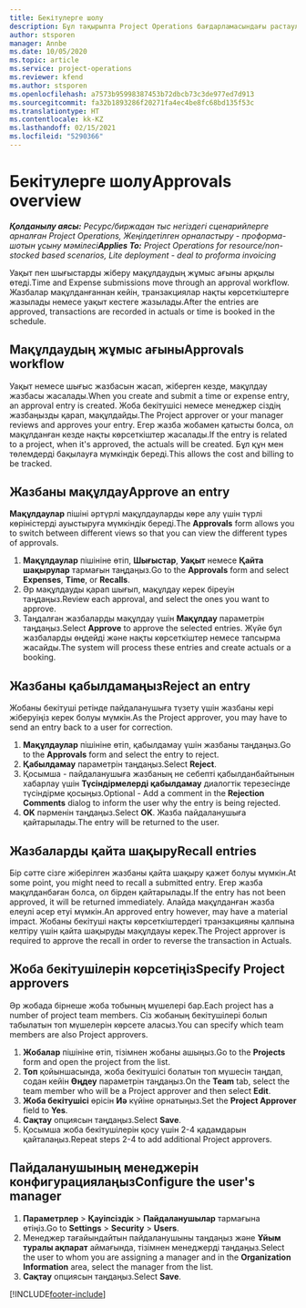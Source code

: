```yaml
---
title: Бекітулерге шолу
description: Бұл тақырыпта Project Operations бағдарламасындағы растаулармен жұмыс істеу туралы ақпарат берілген.
author: stsporen
manager: Annbe
ms.date: 10/05/2020
ms.topic: article
ms.service: project-operations
ms.reviewer: kfend
ms.author: stsporen
ms.openlocfilehash: a7573b95998387453b72dbcb73c3de977ed7d913
ms.sourcegitcommit: fa32b1893286f20271fa4ec4be8fc68bd135f53c
ms.translationtype: HT
ms.contentlocale: kk-KZ
ms.lasthandoff: 02/15/2021
ms.locfileid: "5290366"
---
```

# <a name="approvals-overview"></a><span data-ttu-id="80cf4-103">Бекітулерге шолу</span><span class="sxs-lookup"><span data-stu-id="80cf4-103">Approvals overview</span></span>

<span data-ttu-id="80cf4-104">_**Қолданылу аясы:** Ресурс/биржадан тыс негіздегі сценарийлерге арналған Project Operations, Жеңілдетілген орналастыру - проформа-шотын ұсыну мәмілесі_</span><span class="sxs-lookup"><span data-stu-id="80cf4-104">_**Applies To:** Project Operations for resource/non-stocked based scenarios, Lite deployment - deal to proforma invoicing_</span></span>

<span data-ttu-id="80cf4-105">Уақыт пен шығыстарды жіберу мақұлдаудың жұмыс ағыны арқылы өтеді.</span><span class="sxs-lookup"><span data-stu-id="80cf4-105">Time and Expense submissions move through an approval workflow.</span></span> <span data-ttu-id="80cf4-106">Жазбалар мақұлданғаннан кейін, транзакциялар нақты көрсеткіштерге жазылады немесе уақыт кестеге жазылады.</span><span class="sxs-lookup"><span data-stu-id="80cf4-106">After the entries are approved, transactions are recorded in actuals or time is booked in the schedule.</span></span>

## <a name="approvals-workflow"></a><span data-ttu-id="80cf4-107">Мақұлдаудың жұмыс ағыны</span><span class="sxs-lookup"><span data-stu-id="80cf4-107">Approvals workflow</span></span>
<span data-ttu-id="80cf4-108">Уақыт немесе шығыс жазбасын жасап, жіберген кезде, мақұлдау жазбасы жасалады.</span><span class="sxs-lookup"><span data-stu-id="80cf4-108">When you create and submit a time or expense entry, an approval entry is created.</span></span> <span data-ttu-id="80cf4-109">Жоба бекітушісі немесе менеджер сіздің жазбаңызды қарап, мақұлдайды.</span><span class="sxs-lookup"><span data-stu-id="80cf4-109">The Project approver or your manager reviews and approves your entry.</span></span> <span data-ttu-id="80cf4-110">Егер жазба жобамен қатысты болса, ол мақұлданған кезде нақты көрсеткіштер жасалады.</span><span class="sxs-lookup"><span data-stu-id="80cf4-110">If the entry is related to a project, when it's approved, the actuals will be created.</span></span> <span data-ttu-id="80cf4-111">Бұл құн мен төлемдерді бақылауға мүмкіндік береді.</span><span class="sxs-lookup"><span data-stu-id="80cf4-111">This allows the cost and billing to be tracked.</span></span> 

## <a name="approve-an-entry"></a><span data-ttu-id="80cf4-112">Жазбаны мақұлдау</span><span class="sxs-lookup"><span data-stu-id="80cf4-112">Approve an entry</span></span>
<span data-ttu-id="80cf4-113">**Мақұлдаулар** пішіні әртүрлі мақұлдауларды көре алу үшін түрлі көріністерді ауыстыруға мүмкіндік береді.</span><span class="sxs-lookup"><span data-stu-id="80cf4-113">The **Approvals** form allows you to switch between different views so that you can view the different types of approvals.</span></span>
  
1. <span data-ttu-id="80cf4-114">**Мақұлдаулар** пішініне өтіп, **Шығыстар**, **Уақыт** немесе **Қайта шақырулар** тармағын таңдаңыз.</span><span class="sxs-lookup"><span data-stu-id="80cf4-114">Go to the **Approvals** form and select **Expenses**, **Time**, or **Recalls**.</span></span>
2. <span data-ttu-id="80cf4-115">Әр мақұлдауды қарап шығып, мақұлдау керек біреуін таңдаңыз.</span><span class="sxs-lookup"><span data-stu-id="80cf4-115">Review each approval, and select the ones you want to approve.</span></span>
3. <span data-ttu-id="80cf4-116">Таңдалған жазбаларды мақұлдау үшін **Мақұлдау** параметрін таңдаңыз.</span><span class="sxs-lookup"><span data-stu-id="80cf4-116">Select **Approve** to approve the selected entries.</span></span>
<span data-ttu-id="80cf4-117">Жүйе бұл жазбаларды өңдейді және нақты көрсеткіштер немесе тапсырма жасайды.</span><span class="sxs-lookup"><span data-stu-id="80cf4-117">The system will process these entries and create actuals or a booking.</span></span>

## <a name="reject-an-entry"></a><span data-ttu-id="80cf4-118">Жазбаны қабылдамаңыз</span><span class="sxs-lookup"><span data-stu-id="80cf4-118">Reject an entry</span></span>
<span data-ttu-id="80cf4-119">Жобаны бекітуші ретінде пайдаланушыға түзету үшін жазбаны кері жіберуіңіз керек болуы мүмкін.</span><span class="sxs-lookup"><span data-stu-id="80cf4-119">As the Project approver, you may have to send an entry back to a user for correction.</span></span>
  
1. <span data-ttu-id="80cf4-120">**Мақұлдаулар** пішініне өтіп, қабылдамау үшін жазбаны таңдаңыз.</span><span class="sxs-lookup"><span data-stu-id="80cf4-120">Go to the **Approvals** form and select the entry to reject.</span></span> 
2. <span data-ttu-id="80cf4-121">**Қабылдамау** параметрін таңдаңыз.</span><span class="sxs-lookup"><span data-stu-id="80cf4-121">Select **Reject**.</span></span>
3. <span data-ttu-id="80cf4-122">Қосымша - пайдаланушыға жазбаның не себепті қабылданбайтынын хабарлау үшін **Түсіндірмелерді қабылдамау** диалогтік терезесінде түсіндірме қосыңыз.</span><span class="sxs-lookup"><span data-stu-id="80cf4-122">Optional - Add a comment in the **Rejection Comments** dialog to inform the user why the entry is being rejected.</span></span>
4. <span data-ttu-id="80cf4-123">**OK** пәрменін таңдаңыз.</span><span class="sxs-lookup"><span data-stu-id="80cf4-123">Select **OK**.</span></span> <span data-ttu-id="80cf4-124">Жазба пайдаланушыға қайтарылады.</span><span class="sxs-lookup"><span data-stu-id="80cf4-124">The entry will be returned to the user.</span></span>
  
## <a name="recall-entries"></a><span data-ttu-id="80cf4-125">Жазбаларды қайта шақыру</span><span class="sxs-lookup"><span data-stu-id="80cf4-125">Recall entries</span></span>
<span data-ttu-id="80cf4-126">Бір сәтте сізге жіберілген жазбаны қайта шақыру қажет болуы мүмкін.</span><span class="sxs-lookup"><span data-stu-id="80cf4-126">At some point, you might need to recall a submitted entry.</span></span> <span data-ttu-id="80cf4-127">Егер жазба мақұлданбаған болса, ол бірден қайтарылады.</span><span class="sxs-lookup"><span data-stu-id="80cf4-127">If the entry has not been approved, it will be returned immediately.</span></span> <span data-ttu-id="80cf4-128">Алайда мақұлданған жазба елеулі әсер етуі мүмкін.</span><span class="sxs-lookup"><span data-stu-id="80cf4-128">An approved entry however, may have a material impact.</span></span> <span data-ttu-id="80cf4-129">Жобаны бекітуші нақты көрсеткіштердегі транзакцияны қалпына келтіру үшін қайта шақыруды мақұлдауы керек.</span><span class="sxs-lookup"><span data-stu-id="80cf4-129">The Project approver is required to approve the recall in order to reverse the transaction in Actuals.</span></span>

## <a name="specify-project-approvers"></a><span data-ttu-id="80cf4-130">Жоба бекітушілерін көрсетіңіз</span><span class="sxs-lookup"><span data-stu-id="80cf4-130">Specify Project approvers</span></span>
<span data-ttu-id="80cf4-131">Әр жобада бірнеше жоба тобының мүшелері бар.</span><span class="sxs-lookup"><span data-stu-id="80cf4-131">Each project has a number of project team members.</span></span> <span data-ttu-id="80cf4-132">Сіз жобаның бекітушілері болып табылатын топ мүшелерін көрсете аласыз.</span><span class="sxs-lookup"><span data-stu-id="80cf4-132">You can specify which team members are also Project approvers.</span></span>

1. <span data-ttu-id="80cf4-133">**Жобалар** пішініне өтіп, тізімнен жобаны ашыңыз.</span><span class="sxs-lookup"><span data-stu-id="80cf4-133">Go to the **Projects** form and open the project from the list.</span></span>
2. <span data-ttu-id="80cf4-134">**Топ** қойыншасында, жоба бекітушісі болатын топ мүшесін таңдап, содан кейін **Өңдеу** параметрін таңдаңыз.</span><span class="sxs-lookup"><span data-stu-id="80cf4-134">On the **Team** tab, select the team member who will be a Project approver and then select **Edit**.</span></span>
3. <span data-ttu-id="80cf4-135">**Жоба бекітушісі** өрісін **Иә** күйіне орнатыңыз.</span><span class="sxs-lookup"><span data-stu-id="80cf4-135">Set the **Project Approver** field to **Yes**.</span></span>
4. <span data-ttu-id="80cf4-136">**Сақтау** опциясын таңдаңыз.</span><span class="sxs-lookup"><span data-stu-id="80cf4-136">Select **Save**.</span></span>
5. <span data-ttu-id="80cf4-137">Қосымша жоба бекітушілерін қосу үшін 2-4 қадамдарын қайталаңыз.</span><span class="sxs-lookup"><span data-stu-id="80cf4-137">Repeat steps 2-4 to add additional Project approvers.</span></span>

## <a name="configure-the-users-manager"></a><span data-ttu-id="80cf4-138">Пайдаланушының менеджерін конфигурациялаңыз</span><span class="sxs-lookup"><span data-stu-id="80cf4-138">Configure the user's manager</span></span>

1. <span data-ttu-id="80cf4-139">**Параметрлер** > **Қауіпсіздік** > **Пайдаланушылар** тармағына өтіңіз.</span><span class="sxs-lookup"><span data-stu-id="80cf4-139">Go to **Settings** > **Security** > **Users**.</span></span>
2. <span data-ttu-id="80cf4-140">Менеджер тағайындайтын пайдаланушыны таңдаңыз және **Ұйым туралы ақпарат** аймағында, тізімнен менеджерді таңдаңыз.</span><span class="sxs-lookup"><span data-stu-id="80cf4-140">Select the user to whom you are assigning a manager and in the **Organization Information** area, select the manager from the list.</span></span> 
3. <span data-ttu-id="80cf4-141">**Сақтау** опциясын таңдаңыз.</span><span class="sxs-lookup"><span data-stu-id="80cf4-141">Select **Save**.</span></span>




[!INCLUDE[footer-include](../includes/footer-banner.md)]